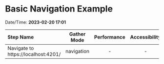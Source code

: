 # Basic Navigation Example

Date/Time: **2023-02-20 17:01**

| Step Name                           | Gather Mode | Performance | Accessibility | Best Practices | Seo | Pwa |
| :---------------------------------- | :---------: | :---------: | :-----------: | :------------: | :-: | :-: |
| Navigate to https://localhost:4201/ | navigation  |      -      |       -       |       -        |  -  |  -  |